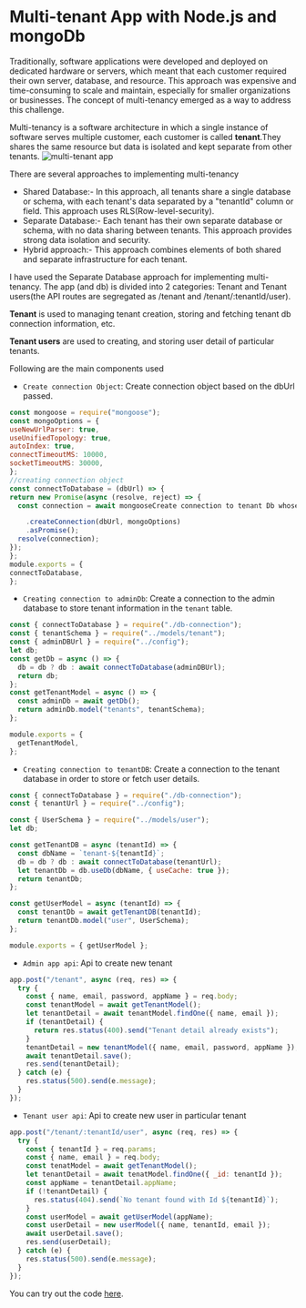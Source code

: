 # Multi-tenant App with Node.js and mongoDb

Traditionally, software applications were developed and deployed on dedicated hardware or servers, which meant that each customer required their own server, database, and resource. This approach was expensive and time-consuming to scale and maintain, especially for smaller organizations or businesses. The concept of multi-tenancy emerged as a way to address this challenge.

Multi-tenancy is a software architecture in which a single instance of software serves multiple customer, each customer is called **tenant**.They shares the same resource but data is isolated and kept separate from other tenants.
![multi-tenant app](https://user-images.githubusercontent.com/91577031/225214500-ef2823c9-5d77-41c4-adac-7020406df2b5.png)

There are several approaches to implementing multi-tenancy

- Shared Database:- In this approach, all tenants share a single database or schema, with each tenant's data separated by a "tenantId" column or field. This approach uses RLS(Row-level-security).
- Separate Database:- Each tenant has their own separate database or schema, with no data sharing between tenants. This approach provides strong data isolation and security.
- Hybrid approach:- This approach combines elements of both shared and separate infrastructure for each tenant.

I have used the Separate Database approach for implementing multi-tenancy. The app (and db) is divided into 2 categories: Tenant and Tenant users(the API routes are segregated as /tenant and /tenant/:tenantId/user).

**Tenant** is used to managing tenant creation, storing and fetching tenant db connection information, etc.

**Tenant users** are used to creating, and storing user detail of particular tenants.

Following are the main components used

- `Create connection Object`: Create connection object based on the dbUrl passed.

```js
const mongoose = require("mongoose");
const mongoOptions = {
useNewUrlParser: true,
useUnifiedTopology: true,
autoIndex: true,
connectTimeoutMS: 10000,
socketTimeoutMS: 30000,
};
//creating connection object
const connectToDatabase = (dbUrl) => {
return new Promise(async (resolve, reject) => {
  const connection = await mongooseCreate connection to tenant Db whose users details to be stored or fetched

    .createConnection(dbUrl, mongoOptions)
    .asPromise();
  resolve(connection);
});
};
module.exports = {
connectToDatabase,
};
```

- `Creating connection to adminDb`: Create a connection to the admin database to store tenant information in the `tenant` table.

```js
const { connectToDatabase } = require("./db-connection");
const { tenantSchema } = require("../models/tenant");
const { adminDBUrl } = require("../config");
let db;
const getDb = async () => {
  db = db ? db : await connectToDatabase(adminDBUrl);
  return db;
};
const getTenantModel = async () => {
  const adminDb = await getDb();
  return adminDb.model("tenants", tenantSchema);
};

module.exports = {
  getTenantModel,
};
```

- `Creating connection to tenantDB`: Create a connection to the tenant database in order to store or fetch user details.

```js
const { connectToDatabase } = require("./db-connection");
const { tenantUrl } = require("../config");

const { UserSchema } = require("../models/user");
let db;

const getTenantDB = async (tenantId) => {
  const dbName = `tenant-${tenantId}`;
  db = db ? db : await connectToDatabase(tenantUrl);
  let tenantDb = db.useDb(dbName, { useCache: true });
  return tenantDb;
};

const getUserModel = async (tenantId) => {
  const tenantDb = await getTenantDB(tenantId);
  return tenantDb.model("user", UserSchema);
};

module.exports = { getUserModel };
```

- `Admin app api`: Api to create new tenant

```js
app.post("/tenant", async (req, res) => {
  try {
    const { name, email, password, appName } = req.body;
    const tenantModel = await getTenantModel();
    let tenantDetail = await tenantModel.findOne({ name, email });
    if (tenantDetail) {
      return res.status(400).send("Tenant detail already exists");
    }
    tenantDetail = new tenantModel({ name, email, password, appName });
    await tenantDetail.save();
    res.send(tenantDetail);
  } catch (e) {
    res.status(500).send(e.message);
  }
});
```

- `Tenant user api`: Api to create new user in particular tenant

```js
app.post("/tenant/:tenantId/user", async (req, res) => {
  try {
    const { tenantId } = req.params;
    const { name, email } = req.body;
    const tenatModel = await getTenantModel();
    let tenantDetail = await tenatModel.findOne({ _id: tenantId });
    const appName = tenantDetail.appName;
    if (!tenantDetail) {
      res.status(404).send(`No tenant found with Id ${tenantId}`);
    }
    const userModel = await getUserModel(appName);
    const userDetail = new userModel({ name, tenantId, email });
    await userDetail.save();
    res.send(userDetail);
  } catch (e) {
    res.status(500).send(e.message);
  }
});
```

You can try out the code [here](https://github.com/varsha766/MultiTanentDemo).

